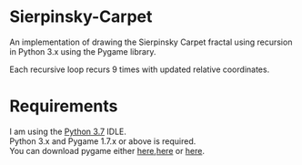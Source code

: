 # Sierpinsky-Carpet
An implementation of drawing the Sierpinsky Carpet fractal using recursion in Python 3.x using the Pygame library.

Each recursive loop recurs 9 times with updated relative coordinates.

# Requirements
I am using the [Python 3.7](https://www.python.org/downloads/release/python-370/) IDLE.\
Python 3.x and Pygame 1.7.x or above is required.\
You can download pygame either [here](https://www.pygame.org/download.shtml),[here](https://bitbucket.org/pygame/pygame/downloads/) or [here](https://www.lfd.uci.edu/~gohlke/pythonlibs/#pygame).
